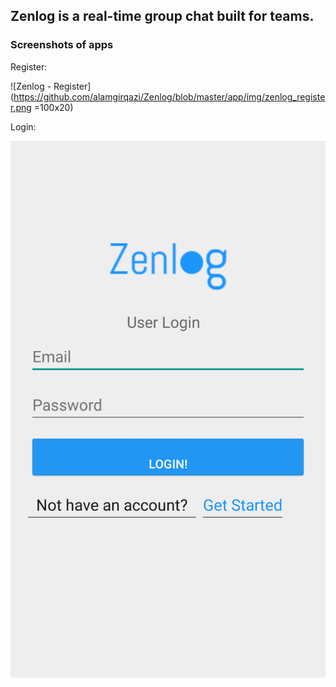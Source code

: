 ## Zenlog is a real-time group chat built for teams.

### Screenshots of apps

Register:

![Zenlog -  Register](https://github.com/alamgirqazi/Zenlog/blob/master/app/img/zenlog_register.png =100x20)


Login: 

![Zenlog -  Login](https://github.com/alamgirqazi/Zenlog/blob/master/app/img/zenlog_login.png "Zenlog -  Register")

